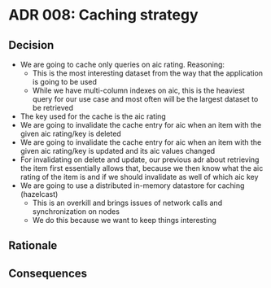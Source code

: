 # ADR 008: Caching strategy 

## Decision
* We are going to cache only queries on aic rating. Reasoning: 
  * This is the most interesting dataset from the way that the application is going to be used
  * While we have multi-column indexes on aic, this is the heaviest query for our use case and most often will be the largest dataset to be retrieved
* The key used for the cache is the aic rating
* We are going to invalidate the cache entry for aic when an item with the given aic rating/key is deleted
* We are going to invalidate the cache entry for aic when an item with the given aic rating/key is updated and its aic values changed
* For invalidating on delete and update, our previous adr about retrieving the item first essentially allows that, because we then know what the aic rating of the item is and if we should invalidate as well of which aic key
* We are going to use a distributed in-memory datastore for caching (hazelcast)
  * This is an overkill and brings issues of network calls and synchronization on nodes
  * We do this because we want to keep things interesting

## Rationale

## Consequences
